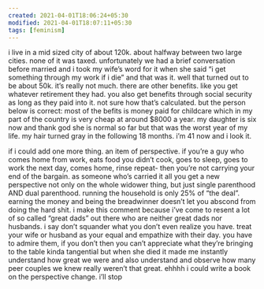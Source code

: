 ```yaml
---
created: 2021-04-01T18:06:24+05:30
modified: 2021-04-01T18:07:11+05:30
tags: [feminism]
---
```


 i live in a mid sized city of about 120k.  about halfway between two large cities.     none of it was taxed.   unfortunately we had a brief conversation before married and i took my wife’s word for it when she said “i get something through my work if i die” and that was it.   well that turned out to be about 50k.    it’s really not much.   there are other benefits.   like you get whatever retirement they had.   you also get benefits through social security as long as they paid into it.   not sure how that’s calculated.    but the person below is correct:  most of the befits is money paid for childcare which in my part of the country is very cheap at around $8000 a year.     my daughter is six now and thank god she is normal so far but that was the worst year of my life.    my hair turned gray in the following 18 months.    i’m 41 now and i look it. 

if i could add one more thing.  an item of perspective.    if you’re a guy who comes home from work, eats food you didn’t cook, goes to sleep, goes to work the next day, comes home, rinse repeat-   then you’re not carrying your end of the bargain.    as someone who’s carried it all you get a new perspective not only on the whole widower thing, but just single parenthood AND dual parenthood.    running the household is only 25% of “the deal”.  earning the money and being the breadwinner doesn’t let you abscond from doing the hard shit.      i make this comment because i’ve come to resent a lot of so called “great dads” out there who are neither great dads nor husbands.       i say don’t squander what you don’t even realize you have.   treat your wife or husband as your equal and empathize with their day.    you have to admire them, if you don’t then you can’t appreciate what they’re bringing to the table     kinda tangential but when she died it made me instantly understand how great we were and also understand and observe how many peer couples we knew really weren’t that great.         ehhhh i could write a book on the perspective change.     i’ll stop 
